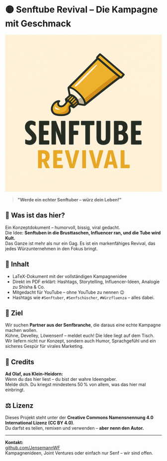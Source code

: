 # 🟡 Senftube Revival – Die Kampagne mit Geschmack
![Senftube Revival Logo](senftube-revival-logo.png)
> **"Werde ein echter Senftuber – würz dein Leben!"**

## 🌭 Was ist das hier?

Ein Konzeptdokument – humorvoll, bissig, viral gedacht.  
Die Idee: **Senftuben in die Brusttaschen, Influencer ran, und die Tube wird Kult.**  
Das Ganze ist mehr als nur ein Gag. Es ist ein markenfähiges Revival, das jedes Würzunternehmen in den Fokus bringt.

## 📄 Inhalt

- LaTeX-Dokument mit der vollständigen Kampagnenidee
- Direkt im PDF erklärt: Hashtags, Storytelling, Influencer-Ideen, Analogie zu Shisha & Co.
- Mitgedacht für YouTube – ohne YouTube zu nennen 😉  
- Hashtags wie `#Senftuber`, `#Senfschüscher`, `#Würzfluenza` – alles dabei.

## 🎯 Ziel

Wir suchen **Partner aus der Senfbranche**, die daraus eine echte Kampagne machen wollen.  
Kühne, Develley, Löwensenf – meldet euch! Die Idee liegt auf dem Tisch.  
Wir liefern nicht nur Konzept, sondern auch Humor, Sprachgefühl und ein sicheres Gespür für virales Marketing.

## 👥 Credits

**Ad Olaf, aus Klein-Heidorn:**  
Wenn du das hier liest – du bist der wahre Ideengeber.  
Melde dich. Du kriegst mindestens 50 % von allem, was das hier mal einbringt.

## ⚖️ Lizenz

Dieses Projekt steht unter der **Creative Commons Namensnennung 4.0 International Lizenz (CC BY 4.0)**.  
Du darfst es teilen, remixen und verwenden – **aber nenn den Autor.**

---

**Kontakt:**  
[github.com/JensemannWF](https://github.com/JensemannWF)  
Kampagnenideen, Joint Ventures oder einfach nur Senf – wir sind offen.
